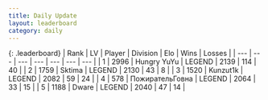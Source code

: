 ```yaml
---
title: Daily Update
layout: leaderboard
category: daily
---
```


{: .leaderboard}
| Rank | LV | Player | Division | Elo | Wins | Losses |
| --- | --- | --- | --- | --- | --- | --- |
| <span data-change="0">1</span> | 2996 | <span title="ID: 164871">Hungry YuYu</span> | LEGEND | <span data-change="15">2139</span> | <span data-change="28">114</span> | <span data-change="10">40</span> |
| <span data-change="0">2</span> | 1759 | <span title="ID: 353063">Sktima</span> | LEGEND | <span data-change="50">2130</span> | <span data-change="14">43</span> | <span data-change="2">8</span> |
| <span data-change="0">3</span> | 1520 | <span title="ID: 392407">Kunzut1k</span> | LEGEND | <span data-change="26">2082</span> | <span data-change="7">59</span> | <span data-change="2">24</span> |
| <span data-change="-">4</span> | 578 | <span title="ID: 402846">ПожирательГовна</span> | LEGEND | <span data-change="-">2064</span> | <span data-change="-">33</span> | <span data-change="-">15</span> |
| <span data-change="-1">5</span> | 1188 | <span title="ID: 241890">Dware</span> | LEGEND | <span data-change="6">2040</span> | <span data-change="8">47</span> | <span data-change="3">14</span> |